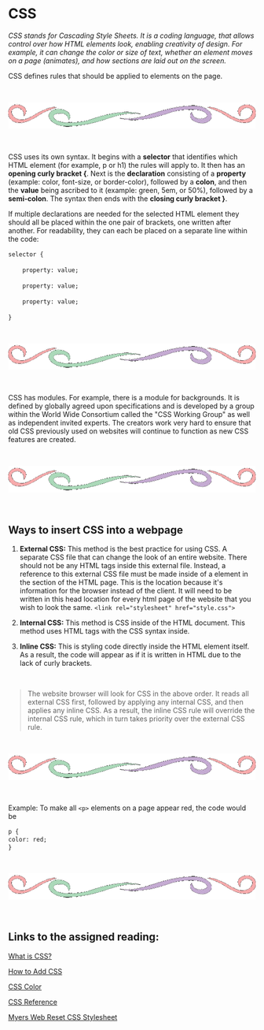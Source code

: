 # CSS

*CSS stands for Cascading Style Sheets.  It is a coding language, that allows control over how HTML elements look, enabling creativity of design.  For example, it can change the color or size of text, whether an element moves on a page (animates), and how sections are laid out on the screen.*

CSS defines rules that should be applied to elements on the page.  

<br>

![divider line](divider.gif)

<br>

CSS uses its own syntax.  It begins with a **selector** that identifies which HTML element (for example, p or h1) the rules will apply to.  It then has an **opening curly bracket {**. Next is the **declaration** consisting of a **property** (example: color, font-size, or border-color), followed by a **colon**, and then the **value** being ascribed to it (example: green, 5em, or 50%), followed by a **semi-colon**. The syntax then ends with the **closing curly bracket }**.

If multiple declarations are needed for the selected HTML element they should all be placed within the one pair of brackets, one written after another.  For readability, they can each be placed on a separate line within the code:

```
selector {

    property: value;
    
    property: value;
    
    property: value;

}
```

<br>

![divider line](divider.gif)

<br>

CSS has modules. For example, there is a module for backgrounds.  It is defined by globally agreed upon specifications and is developed by a group within the World Wide Consortium called the "CSS Working Group" as well as independent invited experts.  The creators work very hard to ensure that old CSS previously used on websites will continue to function as new CSS features are created.

<br>

![divider line](divider.gif)

<br>

## Ways to insert CSS into a webpage

1. **External CSS:**  This method is the best practice for using CSS.  A separate CSS file that can change the look of an entire website.  There should not be any HTML tags inside this external file.  Instead, a reference to this external CSS file must be made inside of a <link> element in the <head> section of the HTML page.  This is the location because it's information for the browser instead of the client.  It will need to be written in this head location for every html page of the website that you wish to look the same.
`<link rel="stylesheet" href="style.css">`

2. **Internal CSS:**  This method is CSS inside of the HTML document.  This method uses HTML <style> </style> tags with the CSS syntax inside.

3. **Inline CSS:**  This is styling code directly inside the HTML element itself.  As a result, the code will appear as if it is written in HTML due to the lack of curly brackets.

<br>

>The website browser will look for CSS in the above order.  It reads all external CSS first, followed by applying any internal CSS, and then applies any inline CSS.  As a result, the inline CSS rule will override the internal CSS rule, which in turn takes priority over the external CSS rule.


<br>

![divider line](divider.gif)

<br>

Example:  To make all `<p>` elements on a page appear red, the code would be

```
p {
color: red;
}
```

<br>

![swirly divider line](divider.gif)

<br>

## Links to the assigned reading:

[What is CSS?](https://developer.mozilla.org/en-US/docs/Learn/CSS/First_steps/What_is_CSS)

[How to Add CSS](https://www.w3schools.com/css/css_howto.asp)

[CSS Color](https://www.w3schools.com/cssref/pr_text_color.php)

[CSS Reference](https://developer.mozilla.org/en-US/docs/Web/CSS/Reference)

[Myers Web Reset CSS Stylesheet](https://meyerweb.com/eric/tools/css/reset/)
